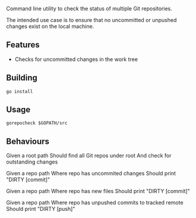 Command line utility to check the status of multiple Git repositories.

The intended use case is to ensure that no uncommitted or unpushed changes exist on the local machine.

## Features

- Checks for uncommitted changes in the work tree

## Building

```
go install
```

## Usage

```
gorepocheck $GOPATH/src
```

## Behaviours

Given a root path
Should find all Git repos under root
And check for outstanding changes

Given a repo path
Where repo has uncommited changes
Should print "DIRTY [commit]"

Given a repo path
Where repo has new files
Should print "DIRTY [commit]"

Given a repo path
Where repo has unpushed commits to tracked remote
Should print "DIRTY [push]"
